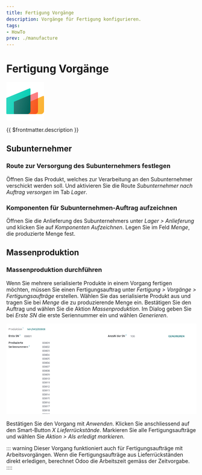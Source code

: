 ```yaml
---
title: Fertigung Vorgänge
description: Vorgänge für Fertigung konfigurieren.
tags:
- HowTo
prev: ./manufacture
---
```

# Fertigung Vorgänge
![icons_odoo_mrp](attachments/icons_odoo_mrp.png)

{{ $frontmatter.description }}

## Subunternehmer

### Route zur Versorgung des Subunternehmers festlegen

Öffnen Sie das Produkt, welches zur Verarbeitung an den Subunternehmer verschickt werden soll. Und aktivieren Sie die Route *Subunternehmer nach Auftrag versorgen* im Tab *Lager*.

### Komponenten für Subunternehmen-Auftrag aufzeichnen

Öffnen Sie die Anlieferung des Subunternehmers unter *Lager > Anlieferung* und klicken Sie auf *Komponenten Aufzeichnen*. Legen Sie im Feld *Menge*, die produzierte Menge fest.

## Massenproduktion

### Massenproduktion durchführen

Wenn Sie mehrere serialisierte Produkte in einem Vorgang fertigen möchten, müssen Sie einen Fertigungsauftrag unter *Fertigung > Vorgänge > Fertigungsaufträge* erstellen. Wählen Sie das serialisierte Produkt aus und tragen Sie bei *Menge* die zu produzierende Menge ein. Bestätigen Sie den Auftrag und wählen Sie die Aktion *Massenproduktion*. Im Dialog geben Sie bei *Erste SN* die erste Seriennummer ein und wählen *Generieren*.

![](attachments/Manufacture%20Operations%20Seriennummer%20generieren.png)

Bestätigen Sie den Vorgang mit *Anwenden*. Klicken Sie anschliessend auf den Smart-Button *X Lieferrückstände*. Markieren Sie alle Fertigungsaufträge und wählen Sie *Aktion > Als erledigt markieren*.


::: warning
Dieser Vorgang funktioniert auch für Fertigungsaufträge mit Arbeitsvorgängen. Wenn die Fertigungsaufträge aus Lieferrückständen direkt erledigen,  berechnet Odoo die Arbeitszeit gemäss der Zeitvorgabe.
::::